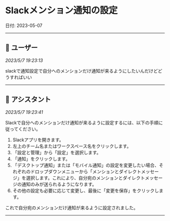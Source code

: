 # Slackメンション通知の設定

日付: 2023-05-07

---

## 👤 ユーザー
*2023/5/7 19:23:13*

slackで通知設定で自分へのメンションだけ通知が来るようにしたいんだけどどうすればいい

---

## 🤖 アシスタント
*2023/5/7 19:23:41*

Slackで自分へのメンションだけ通知が来るように設定するには、以下の手順に従ってください。

1. Slackアプリを開きます。
2. 左上のチーム名またはワークスペース名をクリックします。
3. 「設定と管理」から「設定」を選択します。
4. 「通知」をクリックします。
5. 「デスクトップ通知」または「モバイル通知」の設定を変更したい場合、それぞれのドロップダウンメニューから「メンションとダイレクトメッセージ」を選択します。これにより、自分宛のメンションとダイレクトメッセージの通知のみが送られるようになります。
6. その他の設定も必要に応じて変更し、最後に「変更を保存」をクリックします。

これで自分宛のメンションだけ通知が来るように設定されました。

---
